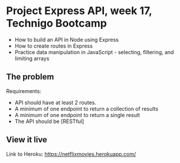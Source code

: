 # Project Express API, week 17, Technigo Bootcamp

- How to build an API in Node using Express
- How to create routes in Express
- Practice data manipulation in JavaScript - selecting, filtering, and limiting arrays

## The problem

Requirements: 
- API should have at least 2 routes. 
- A minimum of one endpoint to return a collection of results
- A minimum of one endpoint to return a single result
- The API should be [RESTful]

## View it live

Link to Heroku: https://netflixmovies.herokuapp.com/

